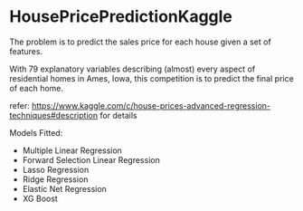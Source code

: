 # HousePricePredictionKaggle

The problem is to predict the sales price for each house given a set of features.

With 79 explanatory variables describing (almost) every aspect of residential homes in Ames, Iowa,
this competition is to predict the final price of each home.

refer: https://www.kaggle.com/c/house-prices-advanced-regression-techniques#description
for details

Models Fitted:
- Multiple Linear Regression
- Forward Selection Linear Regression
- Lasso Regression
- Ridge Regression
- Elastic Net Regression
- XG Boost
